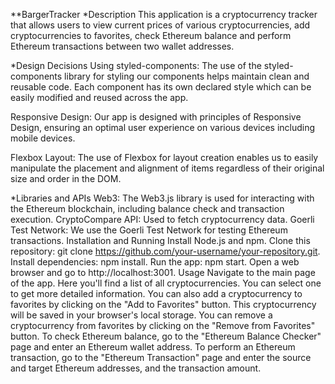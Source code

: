 **BargerTracker
*Description
This application is a cryptocurrency tracker that allows users to view current prices of various cryptocurrencies, add cryptocurrencies to favorites, check Ethereum balance and perform Ethereum transactions between two wallet addresses.

*Design Decisions
Using styled-components: The use of the styled-components library for styling our components helps maintain clean and reusable code. Each component has its own declared style which can be easily modified and reused across the app.

Responsive Design: Our app is designed with principles of Responsive Design, ensuring an optimal user experience on various devices including mobile devices.

Flexbox Layout: The use of Flexbox for layout creation enables us to easily manipulate the placement and alignment of items regardless of their original size and order in the DOM.

*Libraries and APIs
Web3: The Web3.js library is used for interacting with the Ethereum blockchain, including balance check and transaction execution.
CryptoCompare API: Used to fetch cryptocurrency data.
Goerli Test Network: We use the Goerli Test Network for testing Ethereum transactions.
Installation and Running
Install Node.js and npm.
Clone this repository: git clone https://github.com/your-username/your-repository.git.
Install dependencies: npm install.
Run the app: npm start.
Open a web browser and go to http://localhost:3001.
Usage
Navigate to the main page of the app.
Here you'll find a list of all cryptocurrencies. You can select one to get more detailed information.
You can also add a cryptocurrency to favorites by clicking on the "Add to Favorites" button. This cryptocurrency will be saved in your browser's local storage.
You can remove a cryptocurrency from favorites by clicking on the "Remove from Favorites" button.
To check Ethereum balance, go to the "Ethereum Balance Checker" page and enter an Ethereum wallet address.
To perform an Ethereum transaction, go to the "Ethereum Transaction" page and enter the source and target Ethereum addresses, and the transaction amount.
